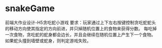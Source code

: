 # snakeGame
前端大作业设计-H5贪吃蛇小游戏
要求：玩家通过上下左右按键控制贪吃蛇蛇头的移动方向使其指定的方向前进，并只掉随机位置上的食物来获得分数。
      每吃掉一次食物，贪吃蛇的蛇身都会边长，并且会继续在随机位置上产生下一个食物。
      如果蛇头撞到墙壁或蛇身，则判定游戏失败。

